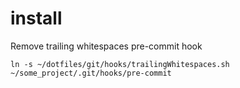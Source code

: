 # install

Remove trailing whitespaces pre-commit hook

    ln -s ~/dotfiles/git/hooks/trailingWhitespaces.sh ~/some_project/.git/hooks/pre-commit
